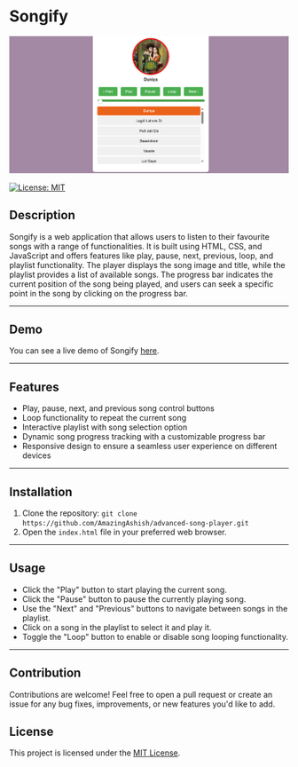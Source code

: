 # Songify

![Preview](Songify.png)

[![License: MIT](https://img.shields.io/badge/License-MIT-yellow.svg)](https://opensource.org/licenses/MIT)

## Description

Songify is a web application that allows users to listen to their favourite songs with a range of functionalities. It is built using HTML, CSS, and JavaScript and offers features like play, pause, next, previous, loop, and playlist functionality. The player displays the song image and title, while the playlist provides a list of available songs. The progress bar indicates the current position of the song being played, and users can seek a specific point in the song by clicking on the progress bar.

---
## Demo

You can see a live demo of Songify [here](https://amazingashish.github.io/Songify/).

---
## Features

- Play, pause, next, and previous song control buttons
- Loop functionality to repeat the current song
- Interactive playlist with song selection option
- Dynamic song progress tracking with a customizable progress bar
- Responsive design to ensure a seamless user experience on different devices

---
## Installation

1. Clone the repository: `git clone https://github.com/AmazingAshish/advanced-song-player.git`
2. Open the `index.html` file in your preferred web browser.

---
## Usage

- Click the "Play" button to start playing the current song.
- Click the "Pause" button to pause the currently playing song.
- Use the "Next" and "Previous" buttons to navigate between songs in the playlist.
- Click on a song in the playlist to select it and play it.
- Toggle the "Loop" button to enable or disable song looping functionality.

---
## Contribution

Contributions are welcome! Feel free to open a pull request or create an issue for any bug fixes, improvements, or new features you'd like to add.

## License

This project is licensed under the [MIT License](https://opensource.org/licenses/MIT).
